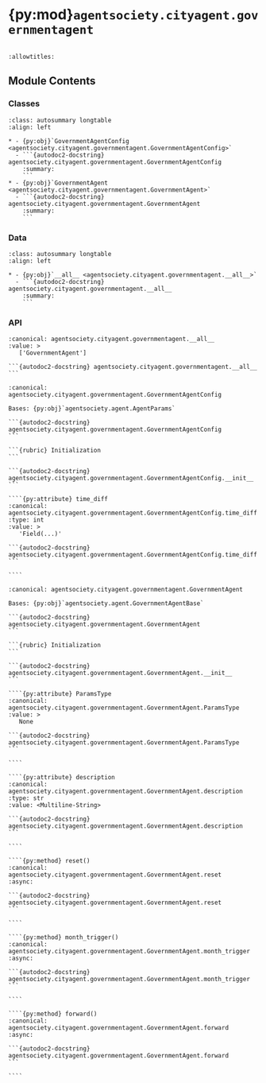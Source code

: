 # {py:mod}`agentsociety.cityagent.governmentagent`

```{py:module} agentsociety.cityagent.governmentagent
```

```{autodoc2-docstring} agentsociety.cityagent.governmentagent
:allowtitles:
```

## Module Contents

### Classes

````{list-table}
:class: autosummary longtable
:align: left

* - {py:obj}`GovernmentAgentConfig <agentsociety.cityagent.governmentagent.GovernmentAgentConfig>`
  - ```{autodoc2-docstring} agentsociety.cityagent.governmentagent.GovernmentAgentConfig
    :summary:
    ```
* - {py:obj}`GovernmentAgent <agentsociety.cityagent.governmentagent.GovernmentAgent>`
  - ```{autodoc2-docstring} agentsociety.cityagent.governmentagent.GovernmentAgent
    :summary:
    ```
````

### Data

````{list-table}
:class: autosummary longtable
:align: left

* - {py:obj}`__all__ <agentsociety.cityagent.governmentagent.__all__>`
  - ```{autodoc2-docstring} agentsociety.cityagent.governmentagent.__all__
    :summary:
    ```
````

### API

````{py:data} __all__
:canonical: agentsociety.cityagent.governmentagent.__all__
:value: >
   ['GovernmentAgent']

```{autodoc2-docstring} agentsociety.cityagent.governmentagent.__all__
```

````

`````{py:class} GovernmentAgentConfig(/, **data: typing.Any)
:canonical: agentsociety.cityagent.governmentagent.GovernmentAgentConfig

Bases: {py:obj}`agentsociety.agent.AgentParams`

```{autodoc2-docstring} agentsociety.cityagent.governmentagent.GovernmentAgentConfig
```

```{rubric} Initialization
```

```{autodoc2-docstring} agentsociety.cityagent.governmentagent.GovernmentAgentConfig.__init__
```

````{py:attribute} time_diff
:canonical: agentsociety.cityagent.governmentagent.GovernmentAgentConfig.time_diff
:type: int
:value: >
   'Field(...)'

```{autodoc2-docstring} agentsociety.cityagent.governmentagent.GovernmentAgentConfig.time_diff
```

````

`````

`````{py:class} GovernmentAgent(id: int, name: str, toolbox: agentsociety.agent.AgentToolbox, memory: agentsociety.memory.Memory, agent_params: typing.Optional[agentsociety.cityagent.governmentagent.GovernmentAgentConfig] = None, blocks: typing.Optional[list[agentsociety.agent.Block]] = None)
:canonical: agentsociety.cityagent.governmentagent.GovernmentAgent

Bases: {py:obj}`agentsociety.agent.GovernmentAgentBase`

```{autodoc2-docstring} agentsociety.cityagent.governmentagent.GovernmentAgent
```

```{rubric} Initialization
```

```{autodoc2-docstring} agentsociety.cityagent.governmentagent.GovernmentAgent.__init__
```

````{py:attribute} ParamsType
:canonical: agentsociety.cityagent.governmentagent.GovernmentAgent.ParamsType
:value: >
   None

```{autodoc2-docstring} agentsociety.cityagent.governmentagent.GovernmentAgent.ParamsType
```

````

````{py:attribute} description
:canonical: agentsociety.cityagent.governmentagent.GovernmentAgent.description
:type: str
:value: <Multiline-String>

```{autodoc2-docstring} agentsociety.cityagent.governmentagent.GovernmentAgent.description
```

````

````{py:method} reset()
:canonical: agentsociety.cityagent.governmentagent.GovernmentAgent.reset
:async:

```{autodoc2-docstring} agentsociety.cityagent.governmentagent.GovernmentAgent.reset
```

````

````{py:method} month_trigger()
:canonical: agentsociety.cityagent.governmentagent.GovernmentAgent.month_trigger
:async:

```{autodoc2-docstring} agentsociety.cityagent.governmentagent.GovernmentAgent.month_trigger
```

````

````{py:method} forward()
:canonical: agentsociety.cityagent.governmentagent.GovernmentAgent.forward
:async:

```{autodoc2-docstring} agentsociety.cityagent.governmentagent.GovernmentAgent.forward
```

````

`````
